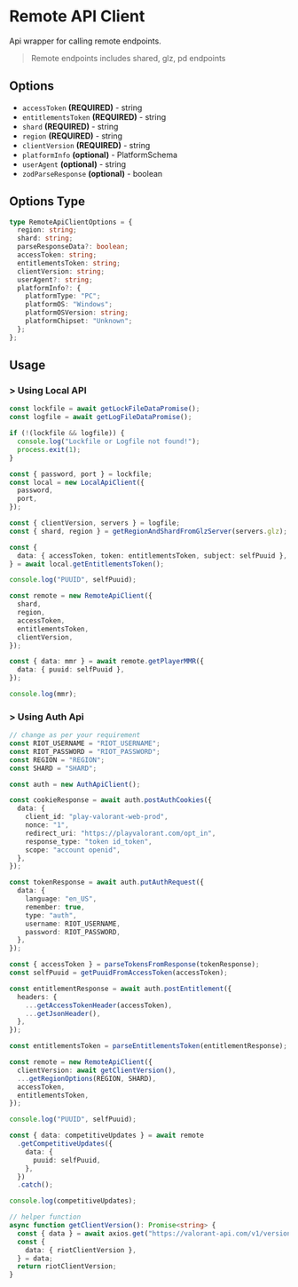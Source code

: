 # Remote API Client

Api wrapper for calling remote endpoints.

> Remote endpoints includes shared, glz, pd endpoints

## Options

- `accessToken` **(REQUIRED)** - string
- `entitlementsToken` **(REQUIRED)** - string
- `shard` **(REQUIRED)** - string
- `region` **(REQUIRED)** - string
- `clientVersion` **(REQUIRED)** - string
- `platformInfo` **(optional)** - PlatformSchema
- `userAgent` **(optional)** - string
- `zodParseResponse` **(optional)** - boolean

## Options Type

```ts
type RemoteApiClientOptions = {
  region: string;
  shard: string;
  parseResponseData?: boolean;
  accessToken: string;
  entitlementsToken: string;
  clientVersion: string;
  userAgent?: string;
  platformInfo?: {
    platformType: "PC";
    platformOS: "Windows";
    platformOSVersion: string;
    platformChipset: "Unknown";
  };
};
```

## Usage

### > Using Local API

```typescript
const lockfile = await getLockFileDataPromise();
const logfile = await getLogFileDataPromise();

if (!(lockfile && logfile)) {
  console.log("Lockfile or Logfile not found!");
  process.exit(1);
}

const { password, port } = lockfile;
const local = new LocalApiClient({
  password,
  port,
});

const { clientVersion, servers } = logfile;
const { shard, region } = getRegionAndShardFromGlzServer(servers.glz);

const {
  data: { accessToken, token: entitlementsToken, subject: selfPuuid },
} = await local.getEntitlementsToken();

console.log("PUUID", selfPuuid);

const remote = new RemoteApiClient({
  shard,
  region,
  accessToken,
  entitlementsToken,
  clientVersion,
});

const { data: mmr } = await remote.getPlayerMMR({
  data: { puuid: selfPuuid },
});

console.log(mmr);
```

### > Using Auth Api

```typescript
// change as per your requirement
const RIOT_USERNAME = "RIOT_USERNAME";
const RIOT_PASSWORD = "RIOT_PASSWORD";
const REGION = "REGION";
const SHARD = "SHARD";

const auth = new AuthApiClient();

const cookieResponse = await auth.postAuthCookies({
  data: {
    client_id: "play-valorant-web-prod",
    nonce: "1",
    redirect_uri: "https://playvalorant.com/opt_in",
    response_type: "token id_token",
    scope: "account openid",
  },
});

const tokenResponse = await auth.putAuthRequest({
  data: {
    language: "en_US",
    remember: true,
    type: "auth",
    username: RIOT_USERNAME,
    password: RIOT_PASSWORD,
  },
});

const { accessToken } = parseTokensFromResponse(tokenResponse);
const selfPuuid = getPuuidFromAccessToken(accessToken);

const entitlementResponse = await auth.postEntitlement({
  headers: {
    ...getAccessTokenHeader(accessToken),
    ...getJsonHeader(),
  },
});

const entitlementsToken = parseEntitlementsToken(entitlementResponse);

const remote = new RemoteApiClient({
  clientVersion: await getClientVersion(),
  ...getRegionOptions(REGION, SHARD),
  accessToken,
  entitlementsToken,
});

console.log("PUUID", selfPuuid);

const { data: competitiveUpdates } = await remote
  .getCompetitiveUpdates({
    data: {
      puuid: selfPuuid,
    },
  })
  .catch();

console.log(competitiveUpdates);

// helper function
async function getClientVersion(): Promise<string> {
  const { data } = await axios.get("https://valorant-api.com/v1/version");
  const {
    data: { riotClientVersion },
  } = data;
  return riotClientVersion;
}
```

